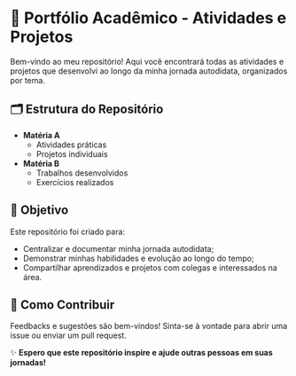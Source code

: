 # 🚀 Portfólio Acadêmico - Atividades e Projetos  

Bem-vindo ao meu repositório! Aqui você encontrará todas as atividades e projetos que desenvolvi ao longo da minha jornada autodidata, organizados por tema.

## 🗂 Estrutura do Repositório   
  - **Matéria A**  
    - Atividades práticas  
    - Projetos individuais
  - **Matéria B**  
    - Trabalhos desenvolvidos  
    - Exercícios realizados 

## 🎯 Objetivo  
Este repositório foi criado para:  
- Centralizar e documentar minha jornada autodidata;  
- Demonstrar minhas habilidades e evolução ao longo do tempo;  
- Compartilhar aprendizados e projetos com colegas e interessados na área.  

## 📌 Como Contribuir  
Feedbacks e sugestões são bem-vindos! Sinta-se à vontade para abrir uma issue ou enviar um pull request.  

✨ **Espero que este repositório inspire e ajude outras pessoas em suas jornadas!**
